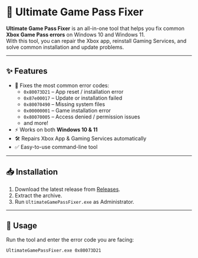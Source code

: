 # 📌 Ultimate Game Pass Fixer

**Ultimate Game Pass Fixer** is an all-in-one tool that helps you fix common **Xbox Game Pass errors** on Windows 10 and Windows 11.  
With this tool, you can repair the Xbox app, reinstall Gaming Services, and solve common installation and update problems.  

---

## ✨ Features
- 🔧 Fixes the most common error codes:
  - `0x80073D21` – App reset / installation error  
  - `0x87e00017` – Update or installation failed  
  - `0x80070490` – Missing system files  
  - `0x00000001` – Game installation error  
  - `0x80070005` – Access denied / permission issues
  - and more! 
- ⚡ Works on both **Windows 10 & 11**  
- 🛠 Repairs Xbox App & Gaming Services automatically  
- ✅ Easy-to-use command-line tool  

---

## 📥 Installation
1. Download the latest release from [Releases](https://github.com/YourUsername/UltimateGamePassFixer/releases).  
2. Extract the archive.  
3. Run `UltimateGamePassFixer.exe` as Administrator.  

---

## 🚀 Usage
Run the tool and enter the error code you are facing:  

```bash
UltimateGamePassFixer.exe 0x80073D21

